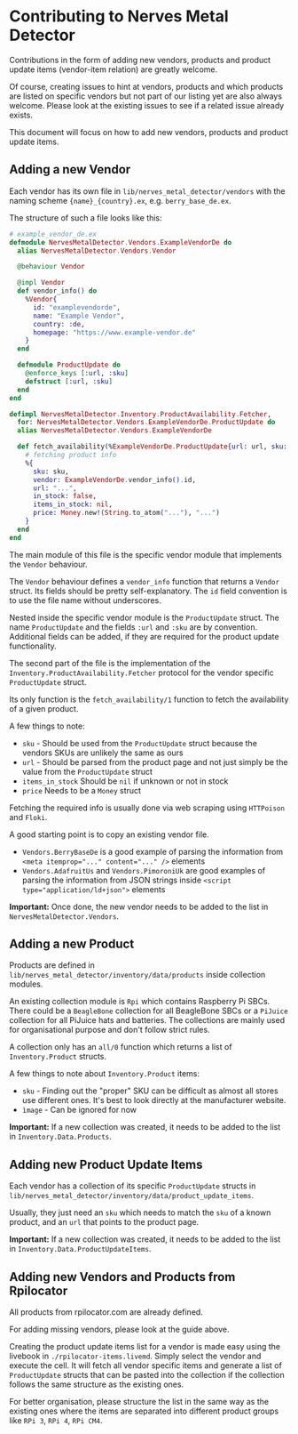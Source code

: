 # Contributing to Nerves Metal Detector

Contributions in the form of adding new vendors, products and
product update items (vendor-item relation) are greatly welcome.

Of course, creating issues to hint at vendors, products and 
which products are listed on specific vendors but not part of our listing yet 
are also always welcome. Please look at the existing issues to see if a related issue already exists.

This document will focus on how to add new vendors, products and product update items.

## Adding a new Vendor

Each vendor has its own file in `lib/nerves_metal_detector/vendors` 
with the naming scheme `{name}_{country}.ex`, e.g. `berry_base_de.ex`.

The structure of such a file looks like this:

```elixir
# example_vendor_de.ex
defmodule NervesMetalDetector.Vendors.ExampleVendorDe do
  alias NervesMetalDetector.Vendors.Vendor

  @behaviour Vendor

  @impl Vendor
  def vendor_info() do
    %Vendor{
      id: "examplevendorde",
      name: "Example Vendor",
      country: :de,
      homepage: "https://www.example-vendor.de"
    }
  end

  defmodule ProductUpdate do
    @enforce_keys [:url, :sku]
    defstruct [:url, :sku]
  end
end

defimpl NervesMetalDetector.Inventory.ProductAvailability.Fetcher,
  for: NervesMetalDetector.Vendors.ExampleVendorDe.ProductUpdate do
  alias NervesMetalDetector.Vendors.ExampleVendorDe

  def fetch_availability(%ExampleVendorDe.ProductUpdate{url: url, sku: sku}) do
    # fetching product info
    %{
      sku: sku,
      vendor: ExampleVendorDe.vendor_info().id,
      url: "...",
      in_stock: false,
      items_in_stock: nil,
      price: Money.new!(String.to_atom("..."), "...")
    }
  end
end
```

The main module of this file is the specific vendor module 
that implements the `Vendor` behaviour. 

The `Vendor` behaviour defines a `vendor_info` function that returns 
a `Vendor` struct. Its fields should be pretty self-explanatory.
The `id` field convention is to use the file name without underscores.

Nested inside the specific vendor module is the `ProductUpdate` struct.
The name `ProductUpdate` and the fields `:url` and `:sku` are by convention. 
Additional fields can be added, if they are required for the product update functionality.

The second part of the file is the implementation of the 
`Inventory.ProductAvailability.Fetcher` protocol for the vendor specific `ProductUpdate` struct.

Its only function is the `fetch_availability/1` function to fetch the availability of a given product.

A few things to note:

- `sku` - Should be used from the `ProductUpdate` struct because the vendors SKUs are unlikely the same as ours
- `url` - Should be parsed from the product page and not just simply be the value from the `ProductUpdate` struct
- `items_in_stock` Should be `nil` if unknown or not in stock
- `price` Needs to be a `Money` struct

Fetching the required info is usually done via web scraping using `HTTPoison` and `Floki`.

A good starting point is to copy an existing vendor file. 

- `Vendors.BerryBaseDe` is a good example of parsing the information from `<meta itemprop="..." content="..." />` elements
- `Vendors.AdafruitUs` and `Vendors.PimoroniUk` are good examples of parsing the information from JSON strings inside `<script type="application/ld+json">` elements

**Important:** Once done, the new vendor needs to be added to the list in `NervesMetalDetector.Vendors`.

## Adding a new Product

Products are defined in `lib/nerves_metal_detector/inventory/data/products` inside collection modules.

An existing collection module is `Rpi` which contains Raspberry Pi SBCs. 
There could be a `BeagleBone` collection for all BeagleBone SBCs 
or a `PiJuice` collection for all PiJuice hats and batteries. 
The collections are mainly used for organisational purpose and don't follow strict rules.

A collection only has an `all/0` function which returns a list of `Inventory.Product` structs.

A few things to note about `Inventory.Product` items:

- `sku` - Finding out the "proper" SKU can be difficult as almost all stores use different ones. It's best to look directly at the manufacturer website.
- `ìmage` - Can be ignored for now

**Important:** If a new collection was created, it needs to be added to the list in `Inventory.Data.Products`.

## Adding new Product Update Items

Each vendor has a collection of its specific `ProductUpdate` structs in
`lib/nerves_metal_detector/inventory/data/product_update_items`. 

Usually, they just need an `sku` which needs to match the `sku` of a known product,
and an `url` that points to the product page.

**Important:** If a new collection was created, it needs to be added to the list in `Inventory.Data.ProductUpdateItems`.


## Adding new Vendors and Products from Rpilocator

All products from rpilocator.com are already defined.

For adding missing vendors, please look at the guide above.

Creating the product update items list for a vendor is made easy 
using the livebook in `./rpilocator-items.livemd`. 
Simply select the vendor and execute the cell. It will fetch all vendor specific items and
generate a list of `ProductUpdate` structs that can be pasted into the collection 
if the collection follows the same structure as the existing ones.

For better organisation, please structure the list in the same way as the existing ones
where the items are separated into different product groups like `RPi 3`, `RPi 4`, `RPi CM4`.
